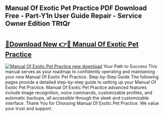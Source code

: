 ## Manual Of Exotic Pet Practice PDF Download Free - Part-Y1n User Guide Repair - Service Owner Edition TRtQr

# <h2><a href="http://cf24604.oget.top/?id=Manual+Of+Exotic+Pet+Practice">🔗Download New 👉🔴 Manual Of Exotic Pet Practice</a></h2>

[![Manual Of Exotic Pet Practice new download](https://i.imgur.com/5g1atiW.png)](http://cf24604.oget.top/?id=Manual+Of+Exotic+Pet+Practice)
Your Path to Success This manual serves as your roadmap to confidently operating and maintaining your new Manual Of Exotic Pet Practice. Step-by-Step Guide The following pages provide a detailed step-by-step guide to setting up your Manual Of Exotic Pet Practice. Manual Of Exotic Pet Practice advanced features include image recognition, voice commands, customizable profiles, and automatic backups, all accessible through the sleek and customizable interface. Thank You for Choosing Manual Of Exotic Pet Practice. We value your trust and support.
